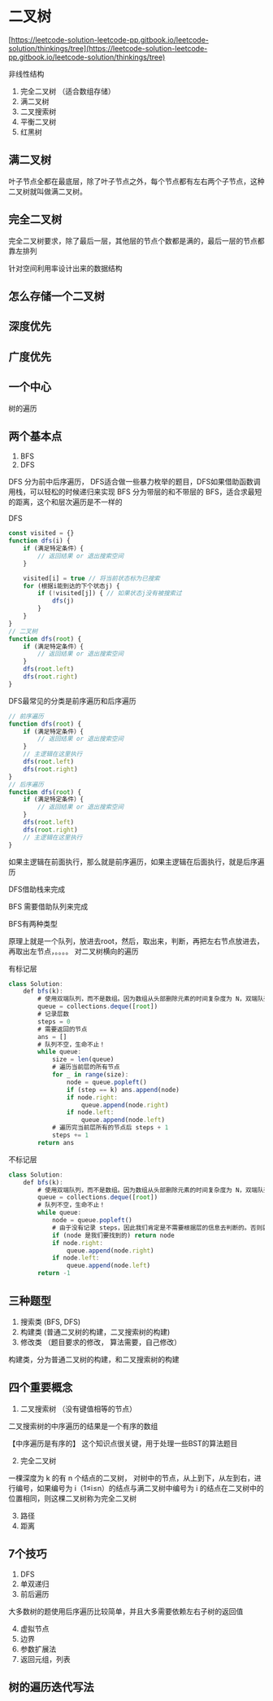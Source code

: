 # 二叉树

[https://leetcode-solution-leetcode-pp.gitbook.io/leetcode-solution/thinkings/tree](https://leetcode-solution-leetcode-pp.gitbook.io/leetcode-solution/thinkings/tree)

非线性结构

1. 完全二叉树 （适合数组存储）
2. 满二叉树
3. 二叉搜索树
4. 平衡二叉树
5. 红黑树


## 满二叉树

叶子节点全都在最底层，除了叶子节点之外，每个节点都有左右两个子节点，这种二叉树就叫做满二叉树。

## 完全二叉树


完全二叉树要求，除了最后一层，其他层的节点个数都是满的，最后一层的节点都靠左排列

针对空间利用率设计出来的数据结构

## 怎么存储一个二叉树


## 深度优先


## 广度优先

## 一个中心

树的遍历

## 两个基本点

1. BFS
2. DFS

DFS 分为前中后序遍历， DFS适合做一些暴力枚举的题目，DFS如果借助函数调用栈，可以轻松的时候递归来实现
BFS 分为带层的和不带层的
BFS，适合求最短的距离，这个和层次遍历是不一样的


DFS 

```js
const visited = {}
function dfs(i) {
    if (满足特定条件）{
        // 返回结果 or 退出搜索空间
    }

    visited[i] = true // 将当前状态标为已搜索
    for (根据i能到达的下个状态j) {
        if (!visited[j]) { // 如果状态j没有被搜索过
            dfs(j)
        }
    }
}
// 二叉树
function dfs(root) {
    if (满足特定条件）{
        // 返回结果 or 退出搜索空间
    }
    dfs(root.left)
    dfs(root.right)
}
```

DFS最常见的分类是前序遍历和后序遍历

```js
// 前序遍历
function dfs(root) {
    if (满足特定条件）{
        // 返回结果 or 退出搜索空间
    }
    // 主逻辑在这里执行
    dfs(root.left)
    dfs(root.right)
}
// 后序遍历
function dfs(root) {
    if (满足特定条件）{
        // 返回结果 or 退出搜索空间
    }
    dfs(root.left)
    dfs(root.right)
    // 主逻辑在这里执行
}
```
如果主逻辑在前面执行，那么就是前序遍历，如果主逻辑在后面执行，就是后序遍历

DFS借助栈来完成

BFS 需要借助队列来完成

BFS有两种类型

原理上就是一个队列，放进去root，然后，取出来，判断，再把左右节点放进去，再取出左节点，。。。。
对二叉树横向的遍历

有标记层

```js
class Solution:
    def bfs(k):
        # 使用双端队列，而不是数组。因为数组从头部删除元素的时间复杂度为 N，双端队列的底层实现其实是链表。
        queue = collections.deque([root])
        # 记录层数
        steps = 0
        # 需要返回的节点
        ans = []
        # 队列不空，生命不止！
        while queue:
            size = len(queue)
            # 遍历当前层的所有节点
            for _ in range(size):
                node = queue.popleft()
                if (step == k) ans.append(node)
                if node.right:
                    queue.append(node.right)
                if node.left:
                    queue.append(node.left)
            # 遍历完当前层所有的节点后 steps + 1
            steps += 1
        return ans
```


不标记层

```js
class Solution:
    def bfs(k):
        # 使用双端队列，而不是数组。因为数组从头部删除元素的时间复杂度为 N，双端队列的底层实现其实是链表。
        queue = collections.deque([root])
        # 队列不空，生命不止！
        while queue:
            node = queue.popleft()
            # 由于没有记录 steps，因此我们肯定是不需要根据层的信息去判断的。否则就用带层的模板了。
            if (node 是我们要找到的) return node
            if node.right:
                queue.append(node.right)
            if node.left:
                queue.append(node.left)
        return -1
```
## 三种题型

1. 搜索类 (BFS, DFS)
2. 构建类 (普通二叉树的构建，二叉搜索树的构建)
3. 修改类 （题目要求的修改， 算法需要，自己修改）

构建类，分为普通二叉树的构建，和二叉搜索树的构建

## 四个重要概念

1. 二叉搜索树 （没有键值相等的节点）

二叉搜索树的中序遍历的结果是一个有序的数组

【中序遍历是有序的】 这个知识点很关键，用于处理一些BST的算法题目

2. 完全二叉树

一棵深度为 k 的有 n 个结点的二叉树， 对树中的节点，从上到下，从左到右，进行编号，如果编号为 i（1≤i≤n）的结点与满二叉树中编号为 i 的结点在二叉树中的位置相同，则这棵二叉树称为完全二叉树



3. 路径
4. 距离

## 7个技巧


1. DFS
2. 单双递归
3. 前后遍历

大多数树的题使用后序遍历比较简单，并且大多需要依赖左右子树的返回值

4. 虚拟节点
5. 边界
6. 参数扩展法
7. 返回元组，列表



## 树的遍历迭代写法



